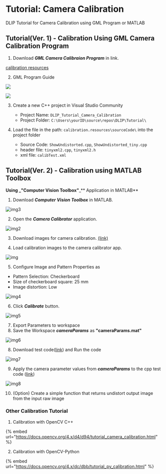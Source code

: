 # Tutorial: Camera Calibration

DLIP Tutorial for Camera Calibration using GML Program or MATLAB

## Tutorial(Ver. 1) - Calibration Using GML Camera Calibration Program

1. Download _**GML Camera Calibraion Program**_ in link.

  [calibration resources](https://github.com/ykkimhgu/DLIP_doc/files/14879534/calibration.resources.zip)

2.  GML Program Guide

![](https://github.com/user-attachments/assets/e0e4f7d0-db02-4591-8923-8d2be5d5ba01)

![](https://github.com/user-attachments/assets/8562246c-c02e-46ab-b553-5c4429c36abf)


3. Create a new C++ project in Visual Studio Community
   * Project Name: `DLIP_Tutorial_Camera_Calibration`
   * Project Folder: `C:\Users\yourID\source\repos\DLIP\Tutorial\`

4. Load the file in the path: `calibration.resources\sourceCode\` into the project folder
   * Source Code: `ShowUndistorted.cpp`, `ShowUndistorted_tiny.cpp`
   * header file: `tinyxml2.cpp`, `tinyxml2.h`
   * xml file: `calibTest.xml`
     
## Tutorial(Ver. 2) - Calibration using MATLAB Toolbox
**Using **_**"Computer Vision Toolbox"**_** Application in MATLAB**

1. Download _**Computer Vision Toolbox**_ in MATLAB.

![img3](https://user-images.githubusercontent.com/84509483/226327538-cb410359-6337-4030-b6fd-83042b1db028.PNG)



2. Open the _**Camera Calibrator**_ application.

![img2](https://user-images.githubusercontent.com/84509483/226327602-6d01d8c2-bf21-4fb0-812c-c6438fec07ba.PNG)



3. Download images for camera calibration. [(link)](https://github.com/ykkimhgu/DLIP-src/blob/main/Tutorial\_Calibration/camera\_calibration\_images.zip)



4. Load calibration images to the camera calibrator app.

![img](https://user-images.githubusercontent.com/84509483/226327653-216ad6ed-34ea-4fab-bd60-98499c6e18c7.PNG)



5. Configure Image and Pattern Properties as

* Pattern Selection:  Checkerboard
* Size of checkerboard square:  25 mm
* Image distortion: Low

![img4](https://user-images.githubusercontent.com/84509483/226327686-7ee6cf2d-e079-4b28-9e30-1db0482f04a9.PNG)



6. Click _**Calibrate**_ button.

![img5](https://user-images.githubusercontent.com/84509483/226327718-35316e83-78bc-4d68-aa43-ee61d96d16ac.PNG)



7. Export Parameters to workspace
8. Save the Workspace  _**cameraParams**_  as **"cameraParams.mat"**

![img6](https://user-images.githubusercontent.com/84509483/226327732-b066f4a1-fc5e-4d07-8d66-f5ddfafb2acb.PNG)



8. Download test code([link](https://github.com/ykkimhgu/DLIP-src/blob/main/Tutorial\_Calibration/DLIP\_Tutorial\_Calibration\_GetUndistortedImg.m)) and Run the code

![img7](https://user-images.githubusercontent.com/84509483/226327756-702956a0-f1d7-4098-a7fb-2b149f31df37.PNG)



9. Apply the camera parameter values from _**cameraParams**_ to the cpp test code ([link](https://github.com/ykkimhgu/DLIP-src/blob/main/Tutorial\_Calibration/ShowUndistorted.cpp))

![img8](https://user-images.githubusercontent.com/84509483/226327795-2cf5e1fc-e856-4a53-8c23-625d71ad43ff.PNG)

10. (Option) Create a simple function that returns undistort output image from the input raw image



### Other Calibration Tutorial

1. Calibration with OpenCV C++

{% embed url="https://docs.opencv.org/4.x/d4/d94/tutorial_camera_calibration.html" %}

2. Calibration with OpenCV-Python

{% embed url="https://docs.opencv.org/4.x/dc/dbb/tutorial_py_calibration.html" %}
